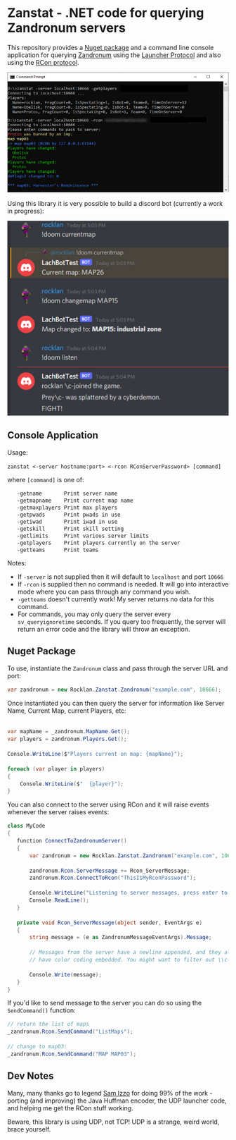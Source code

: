 # Zanstat - .NET code for querying Zandronum servers

This repository provides a [Nuget package](https://www.nuget.org/packages/Rocklan.Zanstat) and a command line console application for querying [Zandronum](https://zandronum.com) using the [Launcher Protocol](https://wiki.zandronum.com/Launcher_protocol) and also using the [RCon protocol](https://wiki.zandronum.com/RCon_protocol). 

![Example Console Usage](https://github.com/rocklan/zanstat/blob/master/screenshot.png?raw=true)

Using this library it is very possible to build a discord bot (currently a work in progress):

![Example Discord Bot](https://github.com/rocklan/zanstat/blob/master/discord.png?raw=true)

## Console Application

Usage:

`zanstat <-server hostname:port> <-rcon RConServerPassword> [command]`

where `[command]` is one of:

```
   -getname       Print server name
   -getmapname    Print current map name
   -getmaxplayers Print max players  
   -getpwads      Print pwads in use  
   -getiwad       Print iwad in use  
   -getskill      Print skill setting  
   -getlimits     Print various server limits  
   -getplayers    Print players currently on the server  
   -getteams      Print teams  
```

Notes:
   * If `-server` is not supplied then it will default to `localhost` and port `10666`
   * If `-rcon` is supplied then no command is needed. It will go into interactive mode where you can pass through any command you wish.
   * `-getteams` doesn't currently work! My server returns no data for this command.
   * For commands, you may only query the server every `sv_queryignoretime` seconds. If you query too frequently, the server will return an error code and the library will throw an exception.

## Nuget Package

To use, instantiate the `Zandronum` class and pass through the server URL and port:

```csharp
var zandronum = new Rocklan.Zanstat.Zandronum("example.com", 10666);
```

Once instantiated you can then query the server for information like Server Name, Current Map, current Players, etc:

```csharp

var mapName = _zandronum.MapName.Get();
var players = zandronum.Players.Get();

Console.WriteLine($"Players current on map: {mapName}");

foreach (var player in players)
{
    Console.WriteLine($"  {player}");
}
```

You can also connect to the server using RCon and it will raise events whenever the server raises events:

```csharp
class MyCode
{
   function ConnectToZandronumServer()
   {
       var zandronum = new Rocklan.Zanstat.Zandronum("example.com", 10666);
       
       zandronum.Rcon.ServerMessage += Rcon_ServerMessage;
       zandronum.Rcon.ConnectToRcon("ThisIsMyRconPassword");

       Console.WriteLine("Listening to server messages, press enter to quit...");
       Console.ReadLine();
   }

   private void Rcon_ServerMessage(object sender, EventArgs e)
   {
       string message = (e as ZandronumMessageEventArgs).Message;
       
       // Messages from the server have a newline appended, and they also 
       // have color coding embedded. You might want to filter out \\c- from the message
       
       Console.Write(message);
   }
}
```

If you'd like to send message to the server you can do so using the `SendCommand()` function:

```csharp
// return the list of maps
_zandronum.Rcon.SendCommand("ListMaps");
   
// change to map03:
_zandronum.Rcon.SendCommand("MAP MAP03");
```


## Dev Notes

Many, many thanks go to legend [Sam Izzo](https://github.com/samizzo/) for doing 99% of the work - porting (and improving) the Java Huffman encoder, the UDP launcher code, and helping me get the RCon stuff working. 

Beware, this library is using UDP, not TCP! UDP is a strange, weird world, brace yourself.
